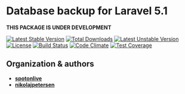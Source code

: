 # Database backup for Laravel 5.1

**THIS PACKAGE IS UNDER DEVELOPMENT**

[![Latest Stable Version](https://poser.pugx.org/spotonlive/sl-db-backup/v/stable)](https://packagist.org/packages/spotonlive/sl-db-backup) [![Total Downloads](https://poser.pugx.org/spotonlive/sl-db-backup/downloads)](https://packagist.org/packages/spotonlive/sl-db-backup) [![Latest Unstable Version](https://poser.pugx.org/spotonlive/sl-db-backup/v/unstable)](https://packagist.org/packages/spotonlive/sl-db-backup) [![License](https://poser.pugx.org/spotonlive/sl-db-backup/license)](https://packagist.org/packages/spotonlive/sl-db-backup) [![Build Status](https://travis-ci.org/spotonlive/sl-db-backup.svg?branch=master)](https://travis-ci.org/spotonlive/sl-db-backup) [![Code Climate](https://codeclimate.com/github/spotonlive/sl-db-backup/badges/gpa.svg)](https://codeclimate.com/github/spotonlive/sl-db-backup) [![Test Coverage](https://codeclimate.com/github/spotonlive/sl-db-backup/badges/coverage.svg)](https://codeclimate.com/github/spotonlive/sl-db-backup/coverage)

## Organization & authors
* [**spotonlive**](https://github.com/spotonlive)
* [**nikolajpetersen**](https://github.com/Nikolajpetersen)
